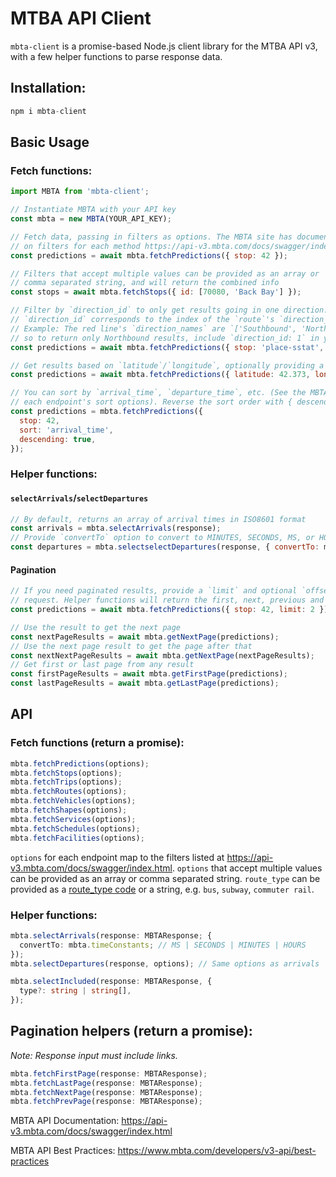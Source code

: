 # MTBA API Client

`mbta-client` is a promise-based Node.js client library for the MTBA API v3, with a few helper functions to parse response data.

## Installation:

```js
npm i mbta-client
```

## Basic Usage

### Fetch functions:

```js
import MBTA from 'mbta-client';

// Instantiate MBTA with your API key
const mbta = new MBTA(YOUR_API_KEY);

// Fetch data, passing in filters as options. The MBTA site has documentation
// on filters for each method https://api-v3.mbta.com/docs/swagger/index.html#/
const predictions = await mbta.fetchPredictions({ stop: 42 });

// Filters that accept multiple values can be provided as an array or
// comma separated string, and will return the combined info
const stops = await mbta.fetchStops({ id: [70080, 'Back Bay'] });

// Filter by `direction_id` to only get results going in one direction.
// `direction_id` corresponds to the index of the `route`'s `direction_names` attribute.
// Example: The red line's `direction_names` are `['Southbound', 'Northbound']`,
// so to return only Northbound results, include `direction_id: 1` in your query.
const predictions = await mbta.fetchPredictions({ stop: 'place-sstat', direction_id: 1 });

// Get results based on `latitude`/`longitude`, optionally providing a radius
const predictions = await mbta.fetchPredictions({ latitude: 42.373, longitude: -71.119 });

// You can sort by `arrival_time`, `departure_time`, etc. (See the MBTA docs for
// each endpoint's sort options). Reverse the sort order with { descending: true }.
const predictions = mbta.fetchPredictions({
  stop: 42,
  sort: 'arrival_time',
  descending: true,
});
```

### Helper functions:

#### `selectArrivals`/`selectDepartures`

```js
// By default, returns an array of arrival times in ISO8601 format
const arrivals = mbta.selectArrivals(response);
// Provide `convertTo` option to convert to MINUTES, SECONDS, MS, or HOURS until arrival
const departures = mbta.selectselectDepartures(response, { convertTo: mbta.constants.MINUTES });

```

#### Pagination

```js
// If you need paginated results, provide a `limit` and optional `offset` with the
// request. Helper functions will return the first, next, previous and last pages.
const predictions = await mbta.fetchPredictions({ stop: 42, limit: 2 });

// Use the result to get the next page
const nextPageResults = await mbta.getNextPage(predictions);
// Use the next page result to get the page after that
const nextNextPageResults = await mbta.getNextPage(nextPageResults);
// Get first or last page from any result
const firstPageResults = await mbta.getFirstPage(predictions);
const lastPageResults = await mbta.getLastPage(predictions);
```

## API

### Fetch functions (return a promise):
```ts
mbta.fetchPredictions(options);
mbta.fetchStops(options);
mbta.fetchTrips(options);
mbta.fetchRoutes(options);
mbta.fetchVehicles(options);
mbta.fetchShapes(options);
mbta.fetchServices(options);
mbta.fetchSchedules(options);
mbta.fetchFacilities(options);
```
`options` for each endpoint map to the filters listed at https://api-v3.mbta.com/docs/swagger/index.html.
`options` that accept multiple values can be provided as an array or comma separated string.
`route_type` can be provided as a [route_type code](https://developers.google.com/transit/gtfs/reference/routes-file) or a string, e.g. `bus`, `subway`, `commuter rail`.

### Helper functions:

```ts
mbta.selectArrivals(response: MBTAResponse; {
  convertTo: mbta.timeConstants; // MS | SECONDS | MINUTES | HOURS
});
mbta.selectDepartures(response, options); // Same options as arrivals
```

```ts
mbta.selectIncluded(response: MBTAResponse, {
  type?: string | string[],
});
```

## Pagination helpers (return a promise):

_Note: Response input must include links._
```ts
mbta.fetchFirstPage(response: MBTAResponse);
mbta.fetchLastPage(response: MBTAResponse);
mbta.fetchNextPage(response: MBTAResponse);
mbta.fetchPrevPage(response: MBTAResponse);
```

MBTA API Documentation: https://api-v3.mbta.com/docs/swagger/index.html

MBTA API Best Practices: https://www.mbta.com/developers/v3-api/best-practices
